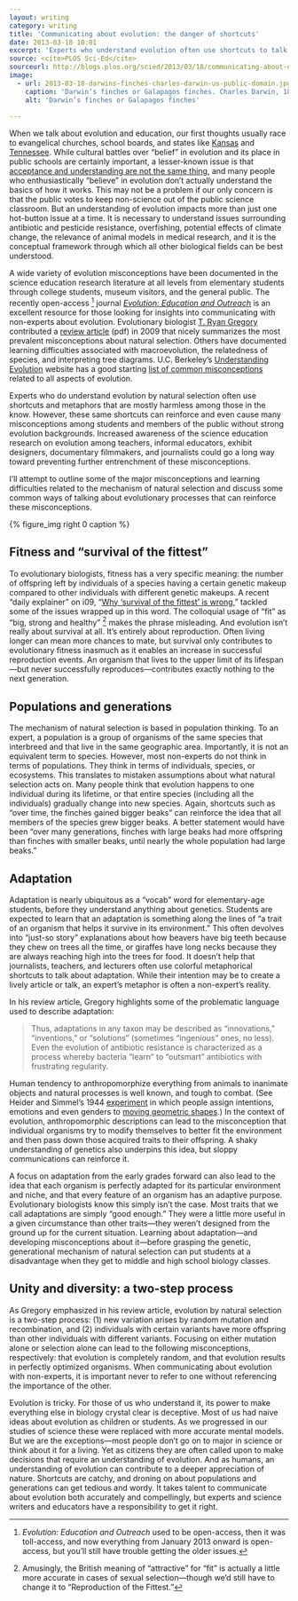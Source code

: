```yaml
---
layout: writing
category: writing
title: 'Communicating about evolution: the danger of shortcuts'
date: 2013-03-18 10:01
excerpt: 'Experts who understand evolution often use shortcuts to talk about it. However, these same shortcuts can reinforce and even cause many misconceptions.'
source: <cite>PLOS Sci-Ed</cite>
sourceurl: http://blogs.plos.org/scied/2013/03/18/communicating-about-evolution-the-danger-of-shortcuts/
image: 
  - url: 2013-03-18-darwins-finches-charles-darwin-us-public-domain.jpg
    caption: 'Darwin’s finches or Galapagos finches. Charles Darwin, 1845. U.S. public domain.'
    alt: 'Darwin’s finches or Galapagos finches'
  
---
```


When we talk about evolution and education, our first thoughts usually race to evangelical churches, school boards, and states like [Kansas](http://en.wikipedia.org/wiki/Kansas_evolution_hearings) and [Tennessee](http://ncse.com/news/2012/04/monkey-bill-enacted-tennessee-007299). While cultural battles over “belief” in evolution and its place in public schools are certainly important, a lesser-known issue is that [acceptance and understanding are not the same thing](http://onlinelibrary.wiley.com/doi/10.1002/tea.10087/abstract), and  many people who enthusiastically “believe” in evolution don’t actually understand the basics of how it works. This may not be a problem if our only concern is that the public votes to keep non-science out of the public science classroom. But an understanding of evolution impacts more than just one hot-button issue at a time. It is necessary to understand issues surrounding antibiotic and pesticide resistance, overfishing, potential effects of climate change, the relevance of animal models in medical research, and it is the conceptual framework through which all other biological fields can be best understood.

A wide variety of evolution misconceptions have been documented in the science education research literature at all levels from elementary students through college students, museum visitors, and the general public. The recently open-access [^1] journal [*Evolution: Education and Outreach*](http://www.springer.com/life+sciences/evolutionary+%26+developmental+biology/journal/12052) is an excellent resource for those looking for insights into communicating with non-experts about evolution. Evolutionary biologist [T. Ryan Gregory](http://www.gregorylab.org/) contributed a [review article](http://www.gregorylab.org/reprints/UnderstandingSelection.pdf) (pdf) in 2009 that nicely summarizes the most prevalent misconceptions about natural selection. Others have documented learning difficulties associated with macroevolution, the relatedness of species, and interpreting tree diagrams. U.C. Berkeley’s [Understanding Evolution](http://evolution.berkeley.edu/) website has a good starting [list of common misconceptions](http://evolution.berkeley.edu/evolibrary/misconceptions_faq.php) related to all aspects of evolution.

Experts who do understand evolution by natural selection often use shortcuts and metaphors that are mostly harmless among those in the know. However, these same shortcuts can reinforce and even cause many misconceptions among students and members of the public without strong evolution backgrounds. Increased awareness of the science education research on evolution among teachers, informal educators, exhibit designers, documentary filmmakers, and journalists could go a long way toward preventing further entrenchment of these misconceptions.

I’ll attempt to outline some of the major misconceptions and learning difficulties related to the mechanism of natural selection and discuss some common ways of talking about evolutionary processes that can reinforce these misconceptions.

{% figure_img right 0 caption %}

## Fitness and “survival of the fittest”

To evolutionary biologists, fitness has a very specific meaning: the number of offspring left by individuals of a species having a certain genetic makeup compared to other individuals with different genetic makeups. A recent “daily explainer” on i09, “[Why ‘survival of the fittest’ is wrong](http://io9.com/5988401/why-survival-of-the-fittest-is-wrong),” tackled some of the issues wrapped up in this word. The colloquial usage of “fit” as “big, strong and healthy” [^2] makes the phrase misleading. And evolution isn’t really about survival at all. It’s entirely about reproduction. Often living longer can mean more chances to mate, but survival only contributes to evolutionary fitness inasmuch as it enables an increase in successful reproduction events. An organism that lives to the upper limit of its lifespan—but never successfully reproduces—contributes exactly nothing to the next generation.

## Populations and generations

The mechanism of natural selection is based in population thinking. To an expert, a population is a group of organisms of the same species that interbreed and that live in the same geographic area. Importantly, it is not an equivalent term to species. However, most non-experts do not think in terms of populations. They think in terms of individuals, species, or ecosystems. This translates to mistaken assumptions about what natural selection acts on. Many people think that evolution happens to one individual during its lifetime, or that entire species (including all the individuals) gradually change into new species. Again, shortcuts such as “over time, the finches gained bigger beaks” can reinforce the idea that all members of the species grew bigger beaks. A better statement would have been “over many generations, finches with large beaks had more offspring than finches with smaller beaks, until nearly the whole population had large beaks.”

## Adaptation

Adaptation is nearly ubiquitous as a “vocab” word for elementary-age students, before they understand anything about genetics. Students are expected to learn that an adaptation is something along the lines of “a trait of an organism that helps it survive in its environment.” This often devolves into “just-so story” explanations about how beavers have big teeth because they chew on trees all the time, or giraffes have long necks because they are always reaching high into the trees for food. It doesn’t help that journalists, teachers, and lecturers often use colorful metaphorical shortcuts to talk about adaptation. While their intention may be to create a lively article or talk, an expert’s metaphor is often a non-expert’s reality.

In his review article, Gregory highlights some of the problematic language used to describe adaptation:

>Thus, adaptations in any taxon may be described as “innovations,” “inventions,” or “solutions” (sometimes “ingenious” ones, no less). Even the evolution of antibiotic resistance is characterized as a process whereby bacteria “learn” to “outsmart” antibiotics with frustrating regularity.

Human tendency to anthropomorphize everything from animals to inanimate objects and natural processes is well known, and tough to combat. (See Heider and Simmel’s 1944 [experiment](http://www.all-about-psychology.com/fritz-heider.html) in which people assign intentions, emotions and even genders to [moving geometric shapes](http://www.youtube.com/watch?feature=player_embedded&v=sZBKer6PMtM).) In the context of evolution, anthropomorphic descriptions can lead to the misconception that individual organisms try to modify themselves to better fit the environment and then pass down those acquired traits to their offspring. A shaky understanding of genetics also underpins this idea, but sloppy communications can reinforce it.

A focus on adaptation from the early grades forward can also lead to the idea that each organism is perfectly adapted for its particular environment and niche, and that every feature of an organism has an adaptive purpose. Evolutionary biologists know this simply isn’t the case. Most traits that we call adaptations are simply “good enough.” They were a little more useful in a given circumstance than other traits—they weren’t designed from the ground up for the current situation. Learning about adaptation—and developing misconceptions about it—before grasping the genetic, generational mechanism of natural selection can put students at a disadvantage when they get to middle and high school biology classes.

## Unity and diversity: a two-step process

As Gregory emphasized in his review article, evolution by natural selection is a two-step process: (1) new variation arises by random mutation and recombination, and (2) individuals with certain variants have more offspring than other individuals with different variants. Focusing on either mutation alone or selection alone can lead to the following misconceptions, respectively: that evolution is completely random, and that evolution results in perfectly optimized organisms. When communicating about evolution with non-experts, it is important never to refer to one without referencing the importance of the other.

Evolution is tricky. For those of us who understand it, its power to make everything else in biology crystal clear is deceptive. Most of us had naive ideas about evolution as children or students. As we progressed in our studies of science these were replaced with more accurate mental models. But we are the exceptions—most people don’t go on to major in science or think about it for a living. Yet as citizens they are often called upon to make decisions that require an understanding of evolution. And as humans, an understanding of evolution can contribute to a deeper appreciation of nature. Shortcuts are catchy, and droning on about populations and generations can get tedious and wordy. It takes talent to communicate about evolution both accurately and compellingly, but experts and science writers and educators have a responsibility to get it right.

[^1]: *Evolution: Education and Outreach* used to be open-access, then it was toll-access, and now everything from January 2013 onward is open-access, but you’ll still have trouble getting the older issues.

[^2]: Amusingly, the British meaning of “attractive” for “fit” is actually a little more accurate in cases of sexual selection—though we’d still have to change it to “Reproduction of the Fittest.”